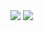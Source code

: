 <img src="https://capsule-render.vercel.app/api?type=waving&color=99CCFF&height=250&section=header&text=DaegyoJung&animation=scaleIn&fontSize=75&fontColor=FFFFFF"/>














<img src="https://capsule-render.vercel.app/api?type=waving&color=99CCFF&height=150&section=footer" />

